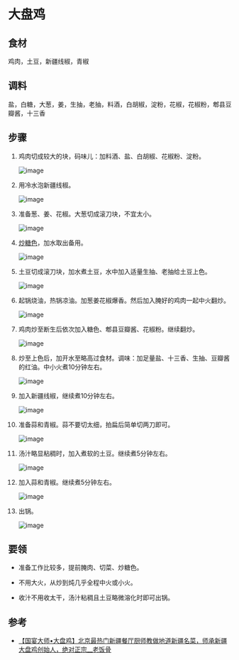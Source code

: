# 大盘鸡

## 食材

鸡肉，土豆，新疆线椒，青椒

## 调料

盐，白糖，大葱，姜，生抽，老抽，料酒，白胡椒，淀粉，花椒，花椒粉，郫县豆瓣酱，十三香

## 步骤

1. 鸡肉切成较大的块，码味儿：加料酒、盐、白胡椒、花椒粉、淀粉。

    ![image](码味儿.jpg)

1. 用冷水泡新疆线椒。

    ![image](泡线椒.jpg)

1. 准备葱、姜、花椒。大葱切成滚刀块，不宜太小。

    ![image](葱姜花椒.jpg)

1. [炒糖色](../技巧/炒糖色.MD)，加水取出备用。

    ![image](糖色.jpg)

1. 土豆切成滚刀块，加水煮土豆，水中加入适量生抽、老抽给土豆上色。

    ![image](煮土豆.jpg)

1. 起锅烧油，热锅凉油。加葱姜花椒爆香。然后加入腌好的鸡肉一起中火翻炒。

    ![image](炒鸡肉.jpg)

1. 鸡肉炒至断生后依次加入糖色、郫县豆瓣酱、花椒粉。继续翻炒。

    ![image](翻炒.jpg)

1. 炒至上色后，加开水至略高过食材。调味：加足量盐、十三香、生抽、豆瓣酱的红油。中小火煮10分钟左右。

    ![image](加水.jpg)

1. 加入新疆线椒，继续煮10分钟左右。

    ![image](加线椒.jpg)

1. 准备蒜和青椒。蒜不要切太细，拍扁后简单切两刀即可。

    ![image](蒜青椒.jpg)

1. 汤汁略显粘稠时，加入煮软的土豆。继续煮5分钟左右。

    ![image](加土豆.jpg)

1. 加入蒜和青椒。继续煮5分钟左右。

    ![image](加青椒蒜.jpg)

1. 出锅。

    ![image](大盘鸡.jpg)

## 要领

- 准备工作比较多，提前腌肉、切菜、炒糖色。

- 不用大火，从炒到炖几乎全程中火或小火。

- 收汁不用收太干，汤汁粘稠且土豆略微溶化时即可出锅。

## 参考

- [【国宴大师•大盘鸡】北京最热门新疆餐厅厨师教做地道新疆名菜，师承新疆大盘鸡创始人，绝对正宗__老饭骨](https://www.youtube.com/watch?v=TyHP0vlzZUI)

